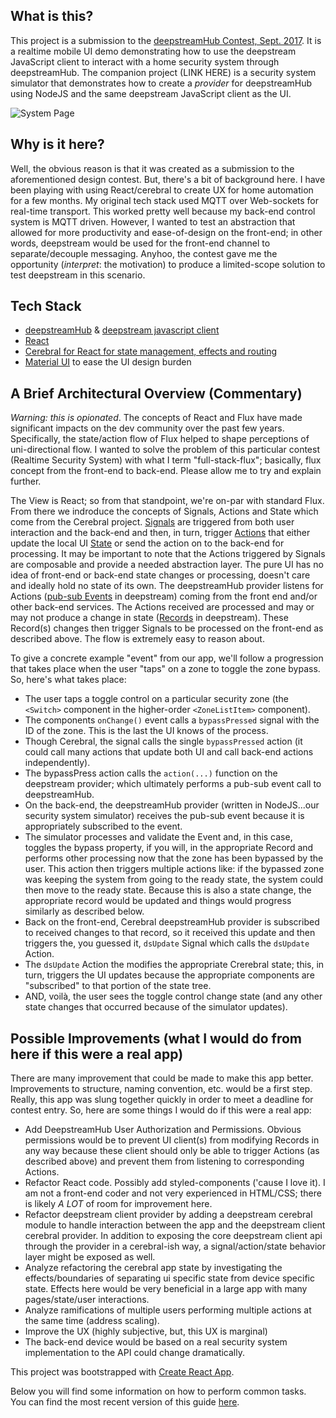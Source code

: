 ## What is this?
This project is a submission to the [deepstreamHub Contest, Sept. 2017](https://www.collaborizm.com/thread/r1lTSRXSZ).  It is a realtime mobile UI demo demonstrating how to use the deepstream JavaScript client to interact with a home security system through deepstreamHub.  The companion project (LINK HERE) is a security system simulator that demonstrates how to create a *provider* for deepstreamHub using NodeJS and the same deepstream JavaScript client as the UI.

![System Page](https://user-images.githubusercontent.com/4693314/29977696-eb7ba126-8f03-11e7-8981-8d2a6194b7b7.png)

## Why is it here?
Well, the obvious reason is that it was created as a submission to the aforementioned design contest.   But, there's a bit of background here.  I have been playing with using React/cerebral to create UX for home automation for a few months.  My original tech stack used MQTT over Web-sockets for real-time transport.  This worked pretty well because my back-end control system is MQTT driven.  However, I wanted to test an abstraction that allowed for more productivity and ease-of-design on the front-end; in other words, deepstream would be used for the front-end channel to separate/decouple messaging.  Anyhoo, the contest gave me the opportunity (*interpret*: the motivation) to produce a limited-scope solution to test deepstream in this scenario.

## Tech Stack
 - [deepstreamHub](https://deepstreamhub.com/) & [deepstream javascript client](https://deepstreamhub.com/docs/client-js/client/) 
 - [React](https://facebook.github.io/react/)
 - [Cerebral for React for state management, effects and routing](http://cerebraljs.com/)
 - [Material UI](https://material-ui-1dab0.firebaseapp.com/getting-started/installation/) to ease the UI design burden
 
## A Brief Architectural Overview (Commentary)
 *Warning: this is opionated*.  The concepts of React and Flux have made significant impacts on the dev community over the past few years.  Specifically, the state/action flow of Flux helped to shape perceptions of uni-directional flow.  I wanted to solve the problem of this particular contest (Realtime Security System) with what I term "full-stack-flux"; basically, flux concept from the front-end to back-end.  Please allow me to try and explain further.
 
 The View is React; so from that standpoint, we're on-par with standard Flux.  From there we indroduce the concepts of Signals, Actions and State which come from the Cerebral project.   [Signals](http://cerebraljs.com/docs/api/signal.html) are triggered from both user interaction and the back-end and then, in turn, trigger [Actions](http://cerebraljs.com/docs/api/action.html) that either update the local UI [State](http://cerebraljs.com/docs/api/state.html) or send the action on to the back-end for processing.  It may be important to note that the Actions triggered by Signals are composable and provide a needed abstraction layer.  The pure UI has no idea of front-end or back-end state changes or processing, doesn't care and ideally hold no state of its own.  The deepstreamHub provider listens for Actions ([pub-sub Events](https://deepstreamhub.com/docs/client-js/pubsub-client-event/) in deepstream) coming from the front end and/or other back-end services.  The Actions received are processed and may or may not produce a change in state ([Records](https://deepstreamhub.com/docs/client-js/datasync-record/) in deepstream).  These Record(s) changes then trigger Signals to be processed on the front-end as described above.  The flow is extremely easy to reason about. 
 
 To give a concrete example "event" from our app, we'll follow a progression that takes place when the user "taps" on a zone to toggle the zone bypass.  So, here's what takes place:
 
 - The user taps a toggle control on a particular security zone (the `<Switch>` component in the higher-order `<ZoneListItem>` component).
 - The components `onChange()` event calls a `bypassPressed` signal with the ID of the zone.  This is the last the UI knows of the process.
 - Though Cerebral, the signal calls the single `bypassPressed` action (it could call many actions that update both UI and call back-end actions independently).
 - The bypassPress action calls the `action(...)` function on the deepstream provider; which ultimately performs a pub-sub event call to deepstreamHub.
 - On the back-end, the deepstreamHub provider (written in NodeJS...our security system simulator) receives the pub-sub event because it is appropriately subscribed to the event.
 - The simulator processes and validate the Event and, in this case, toggles the bypass property, if you will, in the appropriate Record and performs other processing now that the zone has been bypassed by the user.  This action then triggers multiple actions like: if the bypassed zone was keeping the system from going to the ready state, the system could then move to the ready state.  Because this is also a state change, the appropriate record would be updated and things would progress similarly as described below.
 - Back on the front-end, Cerebral deepstreamHub provider is subscribed to received changes to that record, so it received this update and then triggers the, you guessed it, `dsUpdate` Signal which calls the `dsUpdate` Action.
 - The `dsUpdate` Action the modifies the appropriate Crerebral state; this, in turn, triggers the UI updates because the appropriate components are "subscribed" to that portion of the state tree.
 - AND, voilà, the user sees the toggle control change state (and any other state changes that occurred because of the simulator updates).

## Possible Improvements (what I would do from here if this were a real app)
There are many improvement that could be made to make this app better.  Improvements to structure, naming convention, etc. would be a first step.  Really, this app was slung together quickly in order to meet a deadline for contest entry.  So, here are some things I would do if this were a real app:

 - Add DeepstreamHub User Authorization and Permissions.  Obvious permissions would be to prevent UI client(s) from modifying Records in any way because these client should only be able to trigger Actions (as described above) and prevent them from listening to corresponding Actions.
 - Refactor React code.  Possibly add styled-components ('cause I love it).  I am not a front-end coder and not very experienced in HTML/CSS; there is likely *A LOT* of room for improvement here.
 - Refactor deepstream client provider by adding a deepstream cerebral module to handle interaction between the app and the deepstream client cerebral provider.  In addition to exposing the core deepstream client api through the provider in a cerebral-ish way, a signal/action/state behavior layer might be exposed as well.
 - Analyze refactoring the cerebral app state by investigating the effects/boundaries of separating ui specific state from device specific state.  Effects here would be very beneficial in a large app with many pages/state/user interactions.
 - Analyze ramifications of multiple users performing multiple actions at the same time (address scaling).
 - Improve the UX (highly subjective, but, this UX is marginal)
 - The back-end device would be based on a real security system implementation to the API could change dramatically.

This project was bootstrapped with [Create React App](https://github.com/facebookincubator/create-react-app).

Below you will find some information on how to perform common tasks.<br>
You can find the most recent version of this guide [here](https://github.com/facebookincubator/create-react-app/blob/master/packages/react-scripts/template/README.md).